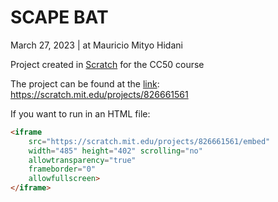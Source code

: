 # SCAPE BAT
March 27, 2023 | at Mauricio Mityo Hidani

Project created in [Scratch](https://scratch.mit.edu/) for the CC50 course

The project can be found at the [link](https://scratch.mit.edu/projects/826661561): https://scratch.mit.edu/projects/826661561

If you want to run in an HTML file:
```html
<iframe 
    src="https://scratch.mit.edu/projects/826661561/embed" 
    width="485" height="402" scrolling="no"
    allowtransparency="true" 
    frameborder="0"  
    allowfullscreen>
</iframe>
```
